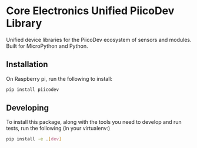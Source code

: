 # Core Electronics Unified PiicoDev Library
Unified device libraries for the PiicoDev ecosystem of sensors and modules.
Built for MicroPython and Python.

## Installation
On Raspberry pi, run the following to install:
```python
pip install piicodev
```


## Developing
To install this package, along with the tools you need to develop and run tests, run the following (in your virtualenv:)
```bash
pip install -e .[dev]
```